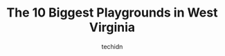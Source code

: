---
layout: ampstory
image: https://i0.wp.com/paketmu.com/wp-content/uploads/2023/06/krepps-park-0-in-west-virginia-1686371294.jpeg?resize=640,853
author: techidn
featured: false
description: Explore the diverse Playground scene in West Virginia, home to an incredible selection of 10 establishments catering to every taste. Whether youre in search of iconic favorites or undiscove
title: The 10 Biggest Playgrounds in West Virginia
cover:
   title: The 10 Biggest Playgrounds in West Virginia
   subtitle: RICKPATE
   background: https://paketmu.com/wp-content/uploads/2023/06/krepps-park-0-in-west-virginia-1686371294.jpeg

pages: 
 - layout: thirds
   top: <h1>#1 Veterans Memorial Park</h1>
   bottom: "<p>Always something interesting to see of nature if you have your eyes and ears open. Have seen everything from Bald Eagles to otters out here, depending on the time of day.</p>"
   background: https://paketmu.com/wp-content/uploads/2023/06/krepps-park-1-in-west-virginia-1686371296.jpeg
   backgroundblur: true
 - layout: thirds
   top: <h1>#2 Magic Island Park</h1>
   bottom: "<p>One of the spayers are broken but its decent. There is a homeless community here. So watch what youre kids are picking up.</p>"
   background: https://paketmu.com/wp-content/uploads/2023/06/krepps-park-2-in-west-virginia-1686371297.jpeg
   cta:
      link: https://paketmu.com/the-10-biggest-playgrounds-in-west-virginia/
      text: The 10 Biggest Playgrounds in West Virginia
 - layout: thirds
   top: <h1>#3 Elkins City Park</h1>
   bottom: "<p>Dog friendly. The view was spectacular! The room was clean and comfortable.Rather expensive but most are these days.</p>"
   background: https://paketmu.com/wp-content/uploads/2023/06/krepps-park-3-in-west-virginia-1686371298.jpeg
   cta:
      link: https://paketmu.com/the-10-biggest-playgrounds-in-west-virginia/
      text: The 10 Biggest Playgrounds in West Virginia
 - layout: thirds
   top: <h1>#4 Krepps Park</h1>
   bottom: "<p>1235 Parkview Dr, Morgantown, WV 26505, United States</p>"
   background: https://images.unsplash.com/photo-1496096265110-f83ad7f96608?ixlib=rb-4.0.3&ixid=MnwxMjA3fDB8MHxwaG90by1wYWdlfHx8fGVufDB8fHx8&auto=format&fit=crop&w=640&h=853&q=80
   cta:
      link: https://paketmu.com/the-10-biggest-playgrounds-in-west-virginia/
      text: The 10 Biggest Playgrounds in West Virginia
 - layout: thirds
   top: <h1>#5 Lewis County Park</h1>
   bottom: "<p>257 Smith Run Rd, Weston, WV 26452, United States</p>"
   background: https://images.unsplash.com/photo-1561679660-d00ee1e0dc8e?ixlib=rb-4.0.3&ixid=MnwxMjA3fDB8MHxwaG90by1wYWdlfHx8fGVufDB8fHx8&auto=format&fit=crop&w=640&h=853&q=80
   cta:
      link: https://paketmu.com/the-10-biggest-playgrounds-in-west-virginia/
      text: The 10 Biggest Playgrounds in West Virginia
 - layout: thirds
   top: <h1>#6 Jefferson County Memorial Park</h1>
   bottom: "<p>Forrest Ave, Charles Town, WV 25414, United States</p>"
   background: https://images.unsplash.com/photo-1533998839656-76f5e4b2bccb?ixlib=rb-4.0.3&ixid=MnwxMjA3fDB8MHxwaG90by1wYWdlfHx8fGVufDB8fHx8&auto=format&fit=crop&w=640&h=853&q=80
   cta:
      link: https://paketmu.com/the-10-biggest-playgrounds-in-west-virginia/
      text: The 10 Biggest Playgrounds in West Virginia
 - layout: thirds
   top: <h1>#7 Nitro City Park</h1>
   bottom: "<p>1675 Park Ave, Nitro, WV 25143, United States</p>"
   background: https://images.unsplash.com/photo-1549241520-425e3dfc01cb?ixlib=rb-4.0.3&ixid=MnwxMjA3fDB8MHxwaG90by1wYWdlfHx8fGVufDB8fHx8&auto=format&fit=crop&w=640&h=853&q=80
   cta:
      link: https://paketmu.com/the-10-biggest-playgrounds-in-west-virginia/
      text: The 10 Biggest Playgrounds in West Virginia
 - layout: thirds
   middle: Continue reading...
   background: https://images.unsplash.com/photo-1553949345-eb786bb3f7ba?ixlib=rb-4.0.3&ixid=MnwxMjA3fDB8MHxwaG90by1wYWdlfHx8fGVufDB8fHx8&auto=format&fit=crop&w=640&h=853&q=80
   cta:
      link: https://paketmu.com/the-10-biggest-playgrounds-in-west-virginia/
      text: The 10 Biggest Playgrounds in West Virginia
      
---